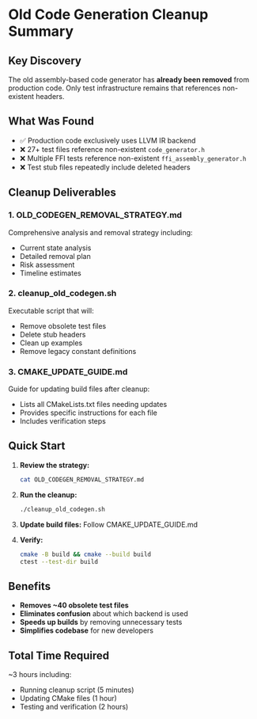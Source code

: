 # Old Code Generation Cleanup Summary

## Key Discovery
The old assembly-based code generator has **already been removed** from production code. Only test infrastructure remains that references non-existent headers.

## What Was Found
- ✅ Production code exclusively uses LLVM IR backend
- ❌ 27+ test files reference non-existent `code_generator.h`
- ❌ Multiple FFI tests reference non-existent `ffi_assembly_generator.h`
- ❌ Test stub files repeatedly include deleted headers

## Cleanup Deliverables

### 1. **OLD_CODEGEN_REMOVAL_STRATEGY.md**
Comprehensive analysis and removal strategy including:
- Current state analysis
- Detailed removal plan
- Risk assessment
- Timeline estimates

### 2. **cleanup_old_codegen.sh**
Executable script that will:
- Remove obsolete test files
- Delete stub headers
- Clean up examples
- Remove legacy constant definitions

### 3. **CMAKE_UPDATE_GUIDE.md**
Guide for updating build files after cleanup:
- Lists all CMakeLists.txt files needing updates
- Provides specific instructions for each file
- Includes verification steps

## Quick Start

1. **Review the strategy:**
   ```bash
   cat OLD_CODEGEN_REMOVAL_STRATEGY.md
   ```

2. **Run the cleanup:**
   ```bash
   ./cleanup_old_codegen.sh
   ```

3. **Update build files:**
   Follow CMAKE_UPDATE_GUIDE.md

4. **Verify:**
   ```bash
   cmake -B build && cmake --build build
   ctest --test-dir build
   ```

## Benefits
- **Removes ~40 obsolete test files**
- **Eliminates confusion** about which backend is used
- **Speeds up builds** by removing unnecessary tests
- **Simplifies codebase** for new developers

## Total Time Required
~3 hours including:
- Running cleanup script (5 minutes)
- Updating CMake files (1 hour)
- Testing and verification (2 hours)